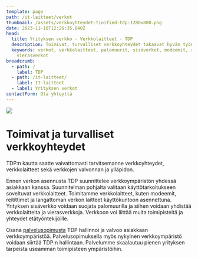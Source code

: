```yaml
---
template: page
path: /it-laitteet/verkot
thumbnail: /assets/verkkoyhteydet-tinified-tdp-1280x800.png
date: 2023-11-10T12:26:35.840Z
head:
  title: Yrityksen verkko - Verkkolaitteet - TDP
  description: Toimivat, turvalliset verkkoyhteydet takaavat hyvän työntekijäkokemuksen.
  keywords: verkot, verkkolaitteet, palomuurit, sisäverkot, modeemit, reitittimet,
    vierasverkot
breadcrumb:
  - path: /
    label: TDP
  - path: /it-laitteet/
    label: IT-laitteet
  - label: Yrityksen verkot
contactForm: Ota yhteyttä
---
```

![](/assets/verkkoyhteydet-tinified-tdp-1280x800.png)

# Toimivat ja turvalliset verkkoyhteydet

TDP:n kautta saatte vaivattomasti tarvitsemanne verkkoyhteydet, verkkolaitteet sekä verkkojen valvonnan ja ylläpidon. 

Ennen verkon asennusta TDP suunnittelee verkkoympäristön yhdessä asiakkaan kanssa. Suunnitelman pohjalta valitaan käyttötarkoitukseen soveltuvat verkkolaitteet. Toimitamme verkkolaitteet, kuten modeemit, reitittimet ja langattoman verkon laitteet käyttökuntoon asennettuna. Yrityksen sisäverkko voidaan suojata palomuurilla ja siihen voidaan yhdistää verkkolaitteita ja vierasverkkoja. Verkkoon voi liittää muita toimipisteitä ja yhteydet etätyöntekijöille.

Osana <a href="/it-palvelut/palvelusopimus">palvelusopimusta</a> TDP hallinnoi ja valvoo asiakkaan verkkoympäristöä. Palvelusopimuksella myös nykyinen verkkoympäristö voidaan siirtää TDP:n hallintaan. Palvelumme skaalautuu pienen yrityksen tarpeista useamman toimipisteen ympäristöihin.